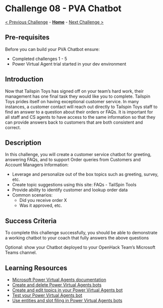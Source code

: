 # Challenge 08 - PVA Chatbot

[< Previous Challenge](./Challenge-07.md) - **[Home](../README.md)** - [Next Challenge >](./Challenge-09.md)

## Pre-requisites

Before you can build your PVA Chatbot ensure:
- Completed challenges 1 - 5
- Power Virtual Agent trial started in your dev environment


## Introduction

Now that Tailspin Toys has signed off on your team’s hard work, their management has one final task they would like you to complete.  Tailspin Toys prides itself on having exceptional customer service.  In many instances, a customer contact will reach out directly to Tailspin Toys staff to find an answer to a question about their orders or FAQs.  It is important for all staff and CS agents to have access to the same information so that they can provide answers back to customers that are both consistent and correct.

## Description

In this challenge, you will create a customer service chatbot for greeting, answering FAQs, and to support Order queries from Customers and Account Managers
Information:
- Leverage and personalize out of the box topics such as greeting, survey, etc. 
- Create topic suggestions using this site: FAQs - TailSpin Tools
- Provide ability to identify customer and lookup order data
- Common scenarios:
  * Did you receive order X
  * Was it approved, etc.


## Success Criteria

To complete this challenge successfully, you should be able to demonstrate a working chatbot to your coach that fully answers the above questions

Optional: show your Chatbot deployed to your OpenHack Team’s Microsoft Teams channel.


## Learning Resources


* [Microsoft Power Virtual Agents documentation](https://docs.microsoft.com/en-us/power-virtual-agents/)
* [Create and delete Power Virtual Agents bots](https://docs.microsoft.com/en-us/power-virtual-agents/authoring-first-bot)
* [Create and edit topics in your Power Virtual Agents bot](https://docs.microsoft.com/en-us/power-virtual-agents/authoring-create-edit-topics)
* [Test your Power Virtual Agents bot](https://docs.microsoft.com/en-us/power-virtual-agents/authoring-test-bot)
* [Use entities and slot filing in Power Virtual Agents bots](https://docs.microsoft.com/en-us/power-virtual-agents/advanced-entities-slot-filling)

